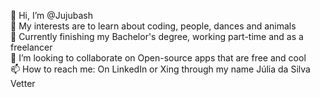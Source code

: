 👋  Hi, I’m @Jujubash <br>
👀  My interests are to learn about coding, people, dances and animals <br>
🌱  Currently finishing my Bachelor's degree, working part-time and as a freelancer <br>
💞️  I’m looking to collaborate on Open-source apps that are free and cool <br>
📫  How to reach me: On LinkedIn or Xing through my name Júlia da Silva Vetter <br>

